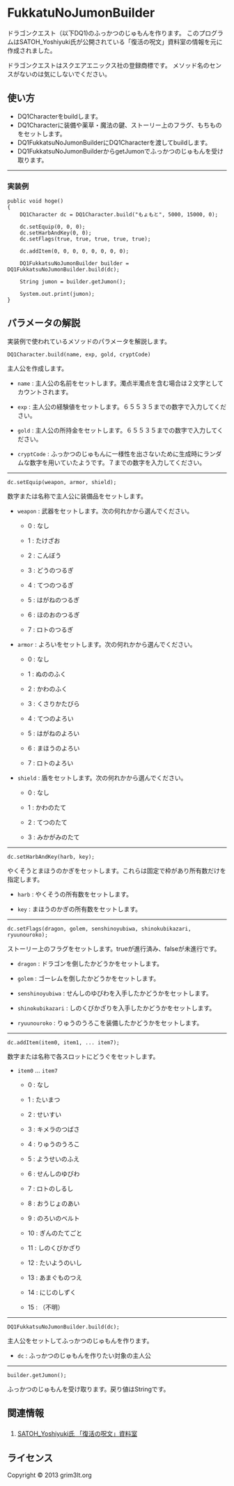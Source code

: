 FukkatuNoJumonBuilder
======================
ドラゴンクエスト（以下DQ1)のふっかつのじゅもんを作ります。
このプログラムはSATOH_Yoshiyuki氏が公開されている「復活の呪文」資料室の情報を元に作成されました。

ドラゴンクエストはスクエアエニックス社の登録商標です。
メソッド名のセンスがないのは気にしないでください。

使い方
------
+ DQ1Characterをbuildします。
+ DQ1Characterに装備や薬草・魔法の鍵、ストーリー上のフラグ、もちものをセットします。
+ DQ1FukkatsuNoJumonBuilderにDQ1Characterを渡してbuildします。
+ DQ1FukkatsuNoJumonBuilderからgetJumonでふっかつのじゅもんを受け取ります。

------

### 実装例 ###
    public void hoge()
    {
        DQ1Character dc = DQ1Character.build("もょもと", 5000, 15000, 0);

        dc.setEquip(0, 0, 0);
        dc.setHarbAndKey(0, 0);
        dc.setFlags(true, true, true, true, true);

        dc.addItem(0, 0, 0, 0, 0, 0, 0, 0);

        DQ1FukkatsuNoJumonBuilder builder = DQ1FukkatsuNoJumonBuilder.build(dc);

        String jumon = builder.getJumon();

        System.out.print(jumon);
    }

パラメータの解説
----------------
実装例で使われているメソッドのパラメータを解説します。

    DQ1Character.build(name, exp, gold, cryptCode)
主人公を作成します。

+   `name` : 主人公の名前をセットします。濁点半濁点を含む場合は２文字としてカウントされます。

+   `exp` : 主人公の経験値をセットします。６５５３５までの数字で入力してください。

+   `gold` : 主人公の所持金をセットします。６５５３５までの数字で入力してください。

+   `cryptCode` : ふっかつのじゅもんに一様性を出さないために生成時にランダムな数字を用いていたようです。７までの数字を入力してください。

----
    dc.setEquip(weapon, armor, shield);
数字または名称で主人公に装備品をセットします。

+ `weapon` : 武器をセットします。次の何れかから選んでください。

  + 0 : なし

  + 1 : たけざお

  + 2 : こんぼう

  + 3 : どうのつるぎ

  + 4 : てつのつるぎ

  + 5 : はがねのつるぎ

  + 6 : ほのおのつるぎ

  + 7 : ロトのつるぎ

+ `armor` : よろいをセットします。次の何れかから選んでください。

  + 0 : なし

  + 1 : ぬののふく

  + 2 : かわのふく

  + 3 : くさりかたびら

  + 4 : てつのよろい

  + 5 : はがねのよろい

  + 6 : まほうのよろい

  + 7 : ロトのよろい

+ `shield` : 盾をセットします。次の何れかから選んでください。

  + 0 : なし

  + 1 : かわのたて

  + 2 : てつのたて

  + 3 : みかがみのたて

----
    dc.setHarbAndKey(harb, key);
やくそうとまほうのかぎをセットします。これらは固定で枠があり所有数だけを指定します。

+ `harb` : やくそうの所有数をセットします。

+ `key` : まほうのかぎの所有数をセットします。

----
    dc.setFlags(dragon, golem, senshinoyubiwa, shinokubikazari, ryuunouroko);
ストーリー上のフラグをセットします。trueが進行済み、falseが未進行です。

+ `dragon` : ドラゴンを倒したかどうかをセットします。

+ `golem` : ゴーレムを倒したかどうかをセットします。

+ `senshinoyubiwa` : せんしのゆびわを入手したかどうかをセットします。

+ `shinokubikazari` : しのくびかざりを入手したかどうかをセットします。

+ `ryuunouroko` : りゅうのうろこを装備したかどうかをセットします。

----
    dc.addItem(item0, item1, ... item7);
数字または名称で各スロットにどうぐをセットします。

+ `item0` ... `item7`

  + 0 : なし

  + 1 : たいまつ

  + 2 : せいすい

  + 3 : キメラのつばさ

  + 4 : りゅうのうろこ

  + 5 : ようせいのふえ

  + 6 : せんしのゆびわ

  + 7 : ロトのしるし

  + 8 : おうじょのあい

  + 9 : のろいのベルト

  + 10 : ぎんのたてごと

  + 11 : しのくびかざり

  + 12 : たいようのいし

  + 13 : あまぐものつえ

  + 14 : にじのしずく

  + 15 : （不明）


----
    DQ1FukkatsuNoJumonBuilder.build(dc);
主人公をセットしてふっかつのじゅもんを作ります。

+ `dc` : ふっかつのじゅもんを作りたい対象の主人公

----
    builder.getJumon();
ふっかつのじゅもんを受け取ります。戻り値はStringです。



関連情報
--------
###
1. [SATOH_Yoshiyuki氏 「復活の呪文」資料室](http://www.imasy.or.jp/~yotti/dq-passwd.html "リンクのタイトル")

ライセンス
----------
Copyright &copy; 2013 grim3lt.org
